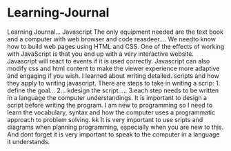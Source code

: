 # Learning-Journal
Learning Journal... Javascript
The only equipment needed are the text book and a computer with web browser and code reasdeer…. We needto know how to build web pages using HTML and CSS. 
One of the effects of working with JavaScript is that you end up with a very interactive website. 
Javascript will react to events if it is used correctly. 
Javascript can also modify css and html content to make the viewer experience more adaptive and engaging if you wish. 
I learned about writing detailed.  scripts and how they apply to writing javascript. 
There are steps to take in writing a scrip: 1. define the goal... 2... kdesign the script..... 3.each step needs to be written in a language the computer understandings. 
It is important to design a script before writing the program. 
I am new to programming so I need to learn the vocabulary, syntax and how the computer uses a programmatic approach to problem solving. kk
It is very important to use sripts and diagrams when planning programming, especially when you are new to this. 
And dont forget it is very important to speak to the computer in a language it understands. 
